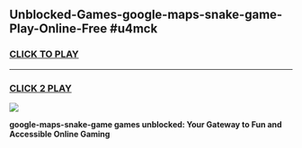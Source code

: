 
## Unblocked-Games-google-maps-snake-game-Play-Online-Free #u4mck
<h3>
<a href="https://us.freeplayer.one?title=google-maps-snake-game&ref=10M">CLICK TO PLAY</a></h3>
<hr>

<h3>
<a href="https://us.freeplayer.one?title=google-maps-snake-game&ref=10M">CLICK 2 PLAY</a>
  
</h3>

<a href="https://us.freeplayer.one?title=google-maps-snake-game&ref=10M"><img src="https://clearcache.store/games.png"></a>


**google-maps-snake-game games unblocked: Your Gateway to Fun and Accessible Online Gaming**
